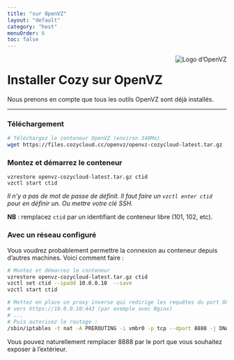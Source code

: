 ```yaml
---
title: "sur OpenVZ"
layout: "default"
category: "host"
menuOrder: 6
toc: false
---
```



<div style="height: 0; overflow: shown; text-align: right">
<img alt="Logo d’OpenVZ" src="/assets/images/openvz-logo.png">
</div>

# Installer Cozy sur OpenVZ

Nous prenons en compte que tous les outils OpenVZ sont déjà installés.

---

### Téléchargement
```bash
# Téléchargez le conteneur OpenVZ (environ 340Mo)
wget https://files.cozycloud.cc/openvz/openvz-cozycloud-latest.tar.gz
```

### Montez et démarrez le conteneur
```
vzrestore openvz-cozycloud-latest.tar.gz ctid
vzctl start ctid
```
*Il n'y a pas de mot de passe de définit. Il faut faire un `vzctl enter ctid` pour en définir un.
Ou mettre votre clé SSH.*

**NB** : remplacez `ctid` par un identifiant de conteneur libre (101, 102, etc).

### Avec un réseau configuré

Vous voudrez probablement permettre la connexion au conteneur depuis d’autres
machines. Voici comment faire :

```bash
# Montez et démarrez le conteneur
vzrestore openvz-cozycloud-latest.tar.gz ctid
vzctl set ctid --ipadd 10.0.0.10  --save
vzctl start ctid

# Mettez en place un proxy inverse qui redirige les requêtes du port 8888
# vers https://10.0.0.10:443 (par exemple avec Nginx)
# ...
# Puis autorisez le routage :
/sbin/iptables -t nat -A PREROUTING -i vmbr0 -p tcp --dport 8888 -j DNAT --to 10.0.0.10:443
```

Vous pouvez naturellement remplacer 8888 par le port que vous souhaitez exposer
à l’extérieur.
